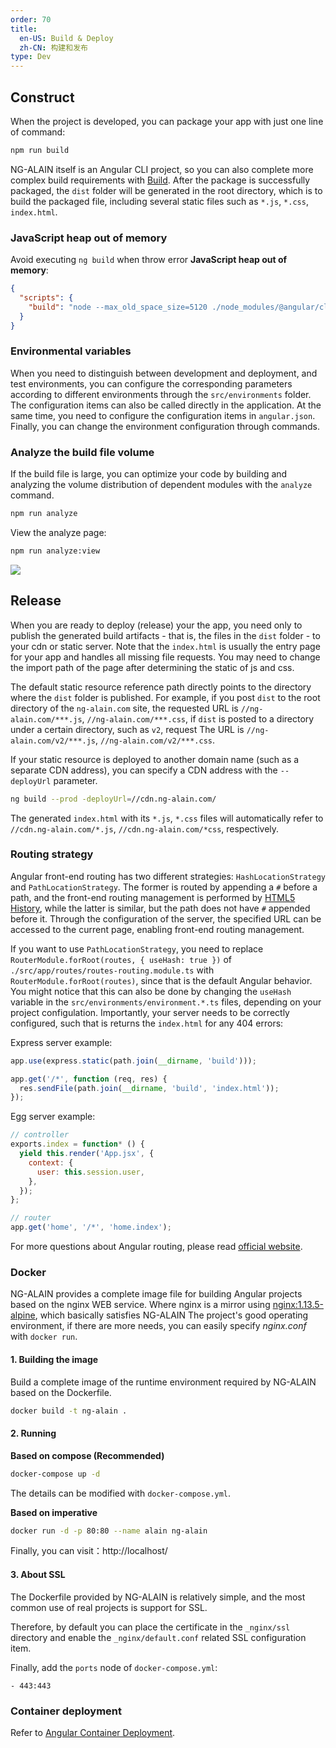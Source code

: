 ```yaml
---
order: 70
title:
  en-US: Build & Deploy
  zh-CN: 构建和发布
type: Dev
---
```


## Construct

When the project is developed, you can package your app with just one line of command:

```bash
npm run build
```

NG-ALAIN itself is an Angular CLI project, so you can also complete more complex build requirements with [Build](https://angular.io/cli/build). After the package is successfully packaged, the `dist` folder will be generated in the root directory, which is to build the packaged file, including several static files such as `*.js`, `*.css`, `index.html`.

### JavaScript heap out of memory

Avoid executing `ng build` when throw error **JavaScript heap out of memory**:

```json
{
  "scripts": {
    "build": "node --max_old_space_size=5120 ./node_modules/@angular/cli/bin/ng build --prod"
  }
}
```

### Environmental variables

When you need to distinguish between development and deployment, and test environments, you can configure the corresponding parameters according to different environments through the `src/environments` folder. The configuration items can also be called directly in the application. At the same time, you need to configure the configuration items in `angular.json`. Finally, you can change the environment configuration through commands.

### Analyze the build file volume

If the build file is large, you can optimize your code by building and analyzing the volume distribution of dependent modules with the `analyze` command.

```bash
npm run analyze
```

View the analyze page:

```bash
npm run analyze:view
```

![](./assets/screenshot/bundle-size.png)

## Release

When you are ready to deploy (release) your the app, you need only to publish the generated build artifacts - that is, the files in the `dist` folder - to your cdn or static server. Note that the `index.html` is usually the entry page for your app and handles all missing file requests. You may need to change the import path of the page after determining the static of js and css.

The default static resource reference path directly points to the directory where the `dist` folder is published. For example, if you post `dist` to the root directory of the `ng-alain.com` site, the requested URL is `//ng-alain.com/***.js`, `//ng-alain.com/***.css`, if `dist` is posted to a directory under a certain directory, such as `v2`, request The URL is `//ng-alain.com/v2/***.js`, `//ng-alain.com/v2/***.css`.

If your static resource is deployed to another domain name (such as a separate CDN address), you can specify a CDN address with the `--deployUrl` parameter.

```bash
ng build --prod -deployUrl=//cdn.ng-alain.com/
```

The generated `index.html` with its `*.js`, `*.css` files will automatically refer to `//cdn.ng-alain.com/*.js`, `//cdn.ng-alain.com/*css`, respectively.

### Routing strategy

Angular front-end routing has two different strategies: `HashLocationStrategy` and `PathLocationStrategy`. The former is routed by appending a `#` before a path, and the front-end routing management is performed by [HTML5 History](//developer.mozilla.org/en-US/docs/Web/API/History_API), while the latter is similar, but the path does not have `#` appended before it. Through the configuration of the server, the specified URL can be accessed to the current page, enabling front-end routing management.

If you want to use `PathLocationStrategy`, you need to replace `RouterModule.forRoot(routes, { useHash: true })` of `./src/app/routes/routes-routing.module.ts` with `RouterModule.forRoot(routes)`, since that is the default Angular behavior. You might notice that this can also be done by changing the `useHash` variable in the `src/environments/environment.*.ts` files, depending on your project configulation. Importantly, your server needs to be correctly configured, such that is returns the `index.html` for any 404 errors:

Express server example:

```js
app.use(express.static(path.join(__dirname, 'build')));

app.get('/*', function (req, res) {
  res.sendFile(path.join(__dirname, 'build', 'index.html'));
});
```

Egg server example:

```js
// controller
exports.index = function* () {
  yield this.render('App.jsx', {
    context: {
      user: this.session.user,
    },
  });
};

// router
app.get('home', '/*', 'home.index');
```

For more questions about Angular routing, please read [official website](//angular.io/guide/router).

### Docker

NG-ALAIN provides a complete image file for building Angular projects based on the nginx WEB service. Where nginx is a mirror using [nginx:1.13.5-alpine](https://github.com/nginxinc/docker-nginx/blob/master/mainline/alpine/Dockerfile), which basically satisfies NG-ALAIN The project's good operating environment, if there are more needs, you can easily specify *nginx.conf* with `docker run`.

#### 1. Building the image

Build a complete image of the runtime environment required by NG-ALAIN based on the Dockerfile.

```bash
docker build -t ng-alain .
```

#### 2. Running

**Based on compose (Recommended)**

```bash
docker-compose up -d
```

The details can be modified with `docker-compose.yml`.

**Based on imperative**

```bash
docker run -d -p 80:80 --name alain ng-alain
```

Finally, you can visit：http://localhost/

#### 3. About SSL

The Dockerfile provided by NG-ALAIN is relatively simple, and the most common use of real projects is support for SSL.

Therefore, by default you can place the certificate in the `_nginx/ssl` directory and enable the `_nginx/default.conf` related SSL configuration item.

Finally, add the `ports` node of `docker-compose.yml`:

```
- 443:443
```

### Container deployment

Refer to [Angular Container Deployment](https://zhuanlan.zhihu.com/p/35688938).